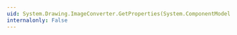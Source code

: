 ```yaml
---
uid: System.Drawing.ImageConverter.GetProperties(System.ComponentModel.ITypeDescriptorContext,System.Object,System.Attribute[])
internalonly: False
---
```

